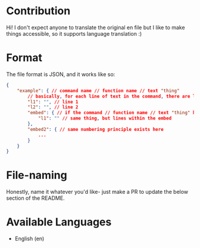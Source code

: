 # Contribution
Hi! I don't expect anyone to translate the original en file but I like to make things accessible, so it supports language translation :)

# Format
The file format is JSON, and it works like so:
```json 
{
    "example": { // command name // function name // text "thing"
        // basically, for each line of text in the command, there are lines here
        "l1": "", // line 1
        "l2": "", // line 2
        "embed": { // if the command // function name // text "thing" has an embed
            "l1": "" // same thing, but lines within the embed
        },
        "embed2": { // same numbering principle exists here
            ...
        }
    }
}
```

# File-naming
Honestly, name it whatever you'd like- just make a PR to update the below section of the README.

# Available Languages
- English (en)